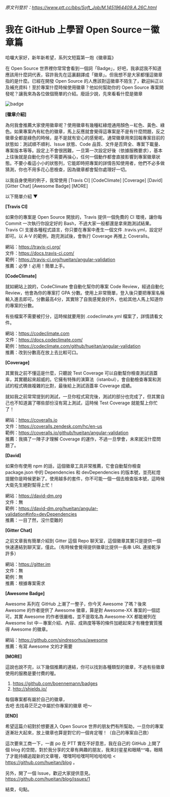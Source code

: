 _原文刊登於：https://www.ptt.cc/bbs/Soft_Job/M.1451964409.A.26C.html_

我在 GitHub 上學習 Open Source－徽章篇
===

哈囉大家好，新年新希望，系列文短篇第一炮《徽章篇》

在 Open Source 世界裡你常常會看到一個詞「Badge」，好吧，我承認我不知道應該用什麼詞代表，容許我先在這裏翻譯成「徽章」。但我想不是大家都懂這徽章指的是什麼。已經在開發 Open Source 的人應該對這徽章不陌生了，歡迎糾正以及補充資料！至於專案什麼時候使用徽章？他如何幫助你的 Open Source 專案開發呢？讓我來為各位做個簡單的介紹。廢話少說，先來看看什麼是徽章

![badge](http://i.imgur.com/PEZpnpb.png)

**[徽章介紹]**

為何我會推薦大家使用徽章呢？使用徽章有幾種紅綠燈通用顏色－紅色、黃色、綠色。如果專案內有紅色的徽章，馬上反應就會覺得這專案是不是有什麼問題，反之徽章全都是綠色的時候，是不是就有安心的感覺呢。通常徽章用來回報專案目前的狀態如：測試順不順利、Issue 狀態、Code 品質、文件是否齊全、專案下載量、專案版本等等。設定上不會很困難，一旦第一次設定好後（依據服務要求），基本上往後就是自動化你也不需要再操心，任何一個動作都會直接影響到專案徽章狀態。不要小看這小小的狀態列，它能即時把專案的詳情告知使用者，他們不必多做猜測，你也不用多花心思檢查，因為徽章都會幫你處理好一切。

以我自身使用的例子，我常使用 [Travis CI] [CodeClimate] [Coverage] [David] [Gitter Chat] [Awesome Badge] [MORE]

以下簡單介紹 ▼

**[Travis CI]**

如果你的專案是 Open Source 開放的，Travis 提供一個免費的 CI 環境，讓你每 Commit 一次執行你設定好的 Bash，不過大家一般都還是拿來跑測試結果。Travis CI 支援各種程式語言，你只要在專案中產生一個文件 .travis.yml，設定好即可。以 A-V 的範例，跑完測試後，會執行 Coverage 再推上 Coveralls。

網站：https://travis-ci.org/
<br/>文件：https://docs.travis-ci.com/
<br/>範例：https://travis-ci.org/hueitan/angular-validation
<br/>推薦：必學！必用！簡單上手。

**[CodeClimate]**

就如網站上說的，CodeClimate 會自動化幫你的專案 Code Review，經過自動化 Review，他會為你的專案打 GPA 分數。使用上非常簡單，登入後只要把專案名稱輸入進去即可。分數最高4分，其實除了自我感覺良好外，也給其他人馬上知道你的專案的分數。

有些檔案不需要被打分，這時候就要用到 .codeclimate.yml 檔案了，詳情請看文件。

網站：https://codeclimate.com
<br/>文件：https://docs.codeclimate.com/
<br/>範例：https://codeclimate.com/github/hueitan/angular-validation
<br/>推薦：改到分數高在放上去比較可口。

**[Coverage]**

其實我之前不懂這是什麼，只聽說 Test Coverage 可以自動幫你檢查測試涵蓋率，其實聽起來超威的。它擁有特殊的演算法（istanbul），會自動檢查專案和測試的程式碼做複雜的比對，最後給上測試涵蓋率 Coverage 成績。

就如我之前常常提到的測試，一旦你程式寫完後，測試的部分也完成了，但其實自己也不知道漏了哪些部份沒有寫上測試，這時候 Test Coverage 就能幫上你忙了！

網站：https://coveralls.io
<br/>文件：https://coveralls.zendesk.com/hc/en-us
<br/>範例：https://coveralls.io/github/hueitan/angular-validation
<br/>推薦：我搞了一陣子才理解 Coverage 的運作，不過一旦學會，未來就沒什麼問題了。

**[David]**

如果你有使用 npm 的話，這個徽章工具非常推薦，它會自動幫你檢查 package.json 中的 Dependencies 和 devDependencies 的版本號，並亮紅燈提醒你是時候更新了。使用越多的套件，你不可能一個一個去檢查版本號，這時候大衛先生絕對幫得上忙！

網站：https://david-dm.org
<br/>文件：無
<br/>範例：https://david-dm.org/hueitan/angular-validation#info=devDependencies
<br/>推薦：一目了然，沒什麼難的

**[Gitter Chat]**

之前文章我有簡單介紹到 Gitter 這個 Repo 聊天室，這個徽章其實只是提供一個快速連結到聊天室，僅此。（有時候會覺得提供徽章比提供一長串 URL 連接乾淨許多）

網站：https://gitter.im
<br/>文件：無
<br/>範例：無
<br/>推薦：根據專案需求

**[Awesome Badge]**

Awesome 系列在 GitHub 上潮了一整子，你今天 Awesome 了嗎？後來 Awesome 的作者提供了 Awesome 徽章，算是對 Awesome-XX 專案的一個認可。其實 Awesome 的作者很嚴格，並不是取名為 Awesome-XX 都能被列在 Awesome list 中－專案介紹、內容、成熟度等等的條件加總起來才有機會實質獲得 Awesome 的徽章。

網站：https://github.com/sindresorhus/awesome
<br/>推薦：有寫 Awesome 文的才需要

**[MORE]**

這說也說不完，以下幾個推薦的連結，你可以找到各種類型的徽章，不過有些徽章使用的服務是要付費的喔。
1. https://github.com/boennemann/badges
2. http://shields.io/

每個專案都有屬於自己的徽章，
<br/>去吧 去找尋茫茫之中屬於你專案的徽章 吧～

**[END]**

希望這篇介紹對於想要進入 Open Source 世界的朋友們有所幫助，一旦你的專案逐漸壯大起來，放上徽章也算是對它的一個肯定喔！（自己的專案自己救）

這次要來工商一下，一直 po 在 PTT 實在不好意思，我在自己的 GitHub 上開了個 blog 的空間，對於我分享的文章有興趣的朋友，我來討星星和眼睛^^咯，眼睛了才能持續追蹤新的文章喔，嘿嘿呵哈嘿呵呵哈哈哈哈 < https://github.com/hueitan/blog 。

另外，開了一個 Issue，歡迎大家提供意見。https://github.com/hueitan/blog/issues/1

結束，句點。
